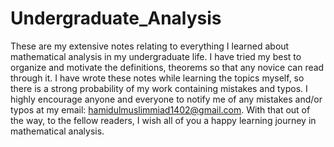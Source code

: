 # Undergraduate_Analysis
These are my extensive notes relating to everything I learned about mathematical analysis in my undergraduate life. I have tried my best to organize and motivate the definitions, theorems so that any novice can read through it. I have wrote these notes while learning the topics myself, so there is a strong probability of my work containing mistakes and typos. I highly encourage anyone and everyone to notify me of any mistakes and/or typos at my email: hamidulmuslimmiad1402@gmail.com.
With that out of the way, to the fellow readers, I wish all of you a happy learning journey in mathematical analysis.
